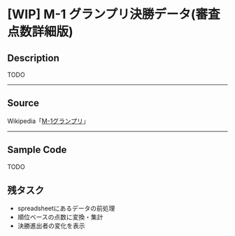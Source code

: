 # [WIP] M-1 グランプリ決勝データ(審査点数詳細版)

## Description
TODO

---
## Source
Wikipedia「[M-1グランプリ](https://ja.wikipedia.org/wiki/M-1%E3%82%B0%E3%83%A9%E3%83%B3%E3%83%97%E3%83%AA)」

---

## Sample Code

TODO

## 残タスク

- spreadsheetにあるデータの前処理
- 順位ベースの点数に変換・集計
- 決勝進出者の変化を表示

